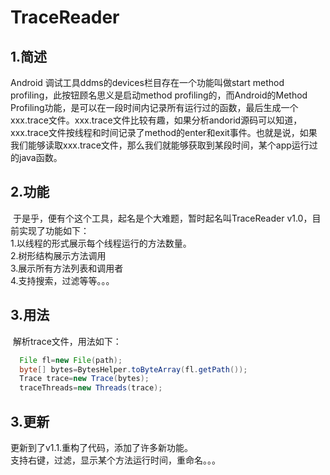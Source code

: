 # TraceReader
## 1.简述
 Android 调试工具ddms的devices栏目存在一个功能叫做start method profiling，此按钮顾名思义是启动method profiling的，而Android的Method Profiling功能，是可以在一段时间内记录所有运行过的函数，最后生成一个xxx.trace文件。xxx.trace文件比较有趣，如果分析andorid源码可以知道，xxx.trace文件按线程和时间记录了method的enter和exit事件。也就是说，如果我们能够读取xxx.trace文件，那么我们就能够获取到某段时间，某个app运行过的java函数。<br>
## 2.功能
  于是乎，便有个这个工具，起名是个大难题，暂时起名叫TraceReader v1.0，目前实现了功能如下：<br>
  1.以线程的形式展示每个线程运行的方法数量。<br>
  2.树形结构展示方法调用<br>
  3.展示所有方法列表和调用者<br>
  4.支持搜索，过滤等等。。。<br>
## 3.用法
  解析trace文件，用法如下：
```Java
  File fl=new File(path);
  byte[] bytes=BytesHelper.toByteArray(fl.getPath());
  Trace trace=new Trace(bytes);
  traceThreads=new Threads(trace);
```
## 3.更新
  更新到了v1.1.重构了代码，添加了许多新功能。<br>
  支持右键，过滤，显示某个方法运行时间，重命名。。。
  
